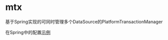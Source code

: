 # mtx
基于Spring实现的可同时管理多个DataSource的PlatformTransactionManager

在Spring中的配置<a href="src/test/resources/datasource.xml">示例</a>
